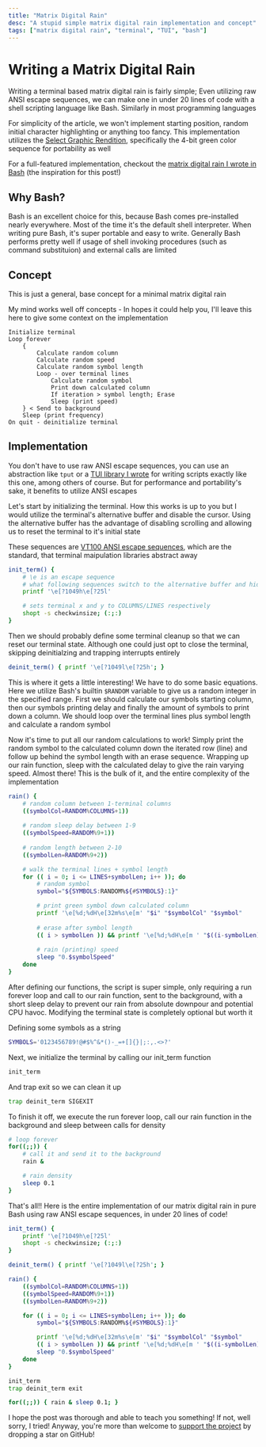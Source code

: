 ```yaml
---
title: "Matrix Digital Rain"
desc: "A stupid simple matrix digital rain implementation and concept"
tags: ["matrix digital rain", "terminal", "TUI", "bash"]
---
```

# Writing a Matrix Digital Rain
Writing a terminal based matrix digital rain is fairly simple; Even utilizing raw ANSI escape sequences, we can make one in under 20 lines of code with a shell scripting language like Bash. Similarly in most programming languages

For simplicity of the article, we won't implement starting position, random initial character highlighting or anything too fancy. This implementation utilizes the [Select Graphic Rendition](https://vt100.net/docs/vt510-rm/SGR.html), specifically the 4-bit green color sequence for portability as well

For a full-featured implementation, checkout the [matrix digital rain I wrote in Bash](https://github.com/wick3dr0se/matrix) (the inspiration for this post!)

## Why Bash?
Bash is an excellent choice for this, because Bash comes pre-installed nearly everywhere. Most of the time it's the default shell interpreter. When writing pure Bash, it's super portable and easy to write. Generally Bash performs pretty well if usage of shell invoking procedures (such as command substituion) and external calls are limited

## Concept
This is just a general, base concept for a minimal matrix digital rain

My mind works well off concepts - In hopes it could help you, I'll leave this here to give some context on the implementation

```
Initialize terminal
Loop forever
    {
        Calculate random column
        Calculate random speed
        Calculate random symbol length
        Loop - over terminal lines
            Calculate random symbol
            Print down calculated column
            If iteration > symbol length; Erase
            Sleep (print speed)
    } < Send to background
    Sleep (print frequency)
On quit - deinitialize terminal
```

## Implementation
You don't have to use raw ANSI escape sequences, you can use an abstraction like `tput` or a [TUI library I wrote](https://github.com/wick3dr0se/bashin) for writing scripts exactly like this one, among others of course. But for performance and portability's sake, it benefits to utilize ANSI escapes

Let's start by initializing the terminal. How this works is up to you but I would utilize the terminal's alternative buffer and disable the cursor. Using the alternative buffer has the advantage of disabling scrolling and allowing us to reset the terminal to it's initial state

These sequences are [VT100 ANSI escape sequences](), which are the standard, that terminal maipulation libraries abstract away

```bash
init_term() {
    # \e is an escape sequence
    # what following sequences switch to the alternative buffer and hide the cursor
    printf '\e[?1049h\e[?25l'

    # sets terminal x and y to COLUMNS/LINES respectively
    shopt -s checkwinsize; (:;:)
}
```

Then we should probably define some terminal cleanup so that we can reset our terminal state. Although one could just opt to close the terminal, skipping deinitialzing and trapping interrupts entirely

```bash
deinit_term() { printf '\e[?1049l\e[?25h'; }
```

This is where it gets a little interesting! We have to do some basic equations. Here we utilize Bash's builtin `$RANDOM` variable to give us a random integer in the specified range. First we should calculate our symbols starting column, then our symbols printing delay and finally the amount of symbols to print down a column. We should loop over the terminal lines plus symbol length and calculate a random symbol

Now it's time to put all our random calculations to work! Simply print the random symbol to the calculated column down the iterated row (line) and follow up behind the symbol length with an erase sequence. Wrapping up our rain function, sleep with the calculated delay to give the rain varying speed. Almost there! This is the bulk of it, and the entire complexity of the implementation

```bash
rain() {
    # random column between 1-terminal columns
    ((symbolCol=RANDOM%COLUMNS+1))
    
    # random sleep delay between 1-9
    ((symbolSpeed=RANDOM%9+1))
    
    # random length between 2-10
    ((symbolLen=RANDOM%9+2))

    # walk the terminal lines + symbol length
    for (( i = 0; i <= LINES+symbolLen; i++ )); do
        # random symbol
        symbol="${SYMBOLS:RANDOM%${#SYMBOLS}:1}"

        # print green symbol down calculated column
        printf '\e[%d;%dH\e[32m%s\e[m' "$i" "$symbolCol" "$symbol"
        
        # erase after symbol length 
        (( i > symbolLen )) && printf '\e[%d;%dH\e[m ' "$((i-symbolLen))" "$symbolCol"
        
        # rain (printing) speed
        sleep "0.$symbolSpeed"
    done
}
```

After defining our functions, the script is super simple, only requiring a run forever loop and call to our rain function, sent to the background, with a short sleep delay to prevent our rain from absolute downpour and potential CPU havoc. Modifying the terminal state is completely optional but worth it

Defining some symbols as a string

```bash
SYMBOLS='0123456789!@#$%^&*()-_=+[]{}|;:,.<>?'
```

Next, we initialize the terminal by calling our init_term function

```bash
init_term
```

And trap exit so we can clean it up

```bash
trap deinit_term SIGEXIT
```

To finish it off, we execute the run forever loop, call our rain function in the background and sleep between calls for density

```bash
# loop forever
for((;;)) {
    # call it and send it to the background
    rain &

    # rain density
    sleep 0.1
}
```

That's all!! Here is the entire implementation of our matrix digital rain in pure Bash using raw ANSI escape sequences, in under 20 lines of code!

```bash
init_term() {
    printf '\e[?1049h\e[?25l'
    shopt -s checkwinsize; (:;:)
}

deinit_term() { printf '\e[?1049l\e[?25h'; }

rain() {
    ((symbolCol=RANDOM%COLUMNS+1))
    ((symbolSpeed=RANDOM%9+1))
    ((symbolLen=RANDOM%9+2))

    for (( i = 0; i <= LINES+symbolLen; i++ )); do
        symbol="${SYMBOLS:RANDOM%${#SYMBOLS}:1}"

        printf '\e[%d;%dH\e[32m%s\e[m' "$i" "$symbolCol" "$symbol" 
        (( i > symbolLen )) && printf '\e[%d;%dH\e[m ' "$((i-symbolLen))" "$symbolCol"
        sleep "0.$symbolSpeed"
    done
}

init_term
trap deinit_term exit

for((;;)) { rain & sleep 0.1; }
```

I hope the post was thorough and able to teach you something! If not, well sorry, I tried! Anyway, you're more than welcome to [support the project](https://github.com/wick3dr0se/matrix) by dropping a star on GitHub!